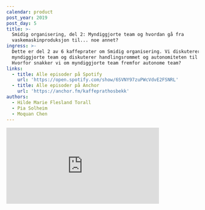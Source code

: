 ```yaml
---
calendar: product
post_year: 2019
post_day: 5
title: >-
  Smidig organisering, del 2: Myndiggjorte team og hvordan gå fra
  vaskemaskinproduksjon til... noe annet?
ingress: >-
  Dette er del 2 av 6 kaffeprater om Smidig organisering. Vi diskuterer
  myndiggjorte team og diskuterer handlingsrommet og autonomiteten til teamene.
  Hvorfor snakker vi om myndiggjorte team fremfor autonome team?
links:
  - title: Alle episoder på Spotify
    url: 'https://open.spotify.com/show/6SVNY97zuPWcVdvE2FSNRL'
  - title: Alle episoder på Anchor
    url: 'https://anchor.fm/kaffeprathosbekk'
authors:
  - Hilde Marie Flesland Torall
  - Pia Solheim
  - Moquan Chen
---
```


<iframe src="https://anchor.fm/kaffeprathosbekk/embed" height="200px" width="400px" frameborder="0" scrolling="no"></iframe>
